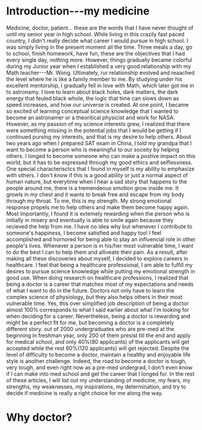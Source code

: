 # Introduction---my medicine
Medicine, doctor, patient... these are the words that I have never thought of until my senior year in high school. While living in this crazily fast paced country, I didn't really decide what career I would pursue in high school. I was simply living in the present moment all the time. Three meals a day, go to school, finish homework, have fun, these are the objectives that I had every single day, nothing more. However, things gradually became colorful during my Junior year when I established a very good relationship with my Math teacher---Mr. Wong. Ultimately, rur relationship evolved and reaached the level where he is like a family member to me. By studying under his excellent mentorship, I gradually fell in love with Math, which later got me in to astronamy. I love to learn about black holes, dark matters, the dark energy that feuled black whole, the logic that time can slows down as speed increases, and how our universe is created. At one point, I became so excited of learning conceptual science knowledge that I wanted to become an astronamer or a theoritical physicist and work for NASA. However, as my passion of my science interests grew, I realized that there were something missing in the potential jobs that I would be getting if I continued pursing my interests, and that is my desire to help others. About two years ago when I prepared SAT exam in China, I told my grandpa that I want to become a person who is meaningful to our soceity by helping others. I longed to become someone who can make a postive impact on this world, but it has to be expressed through my good ethics and selflessness. One special characterisctcs that I found in myself is my ability to emphasize with others. I don't know if this is a good ability or just a normal aspect of human nature, but everytime when I hear a sad story that happens to the people around me, there is a tremendeous emotion grow inside me. It growls in my chest and it wants to break free and escape from my body through my throat. To me, this is my strength. My strong emotional response propels me to help others and make them become happy again. Most importantly, I found it is extemely rewarding when the person who is initially in misery and eventually is able to smile again because they recieved the help from me. I have no idea why but whenever I contribute to someone's happiness, I become satisfied and happy too! I feel accomplished and hornored for being able to play an influencial role in other people's lives. Whenever a person is in his/her most vulnerable time, I want to do the best I can to help them and alliveate their pain. As a result, after making all these discoveries about myself, I decided to explore careers in healthcare. I feel that being a healthcare professional, I am able to fulfill my desires to pursue science knowledge while putting my emotional strength in good use. When doing research on healthcare professions, I realized that being a doctor is a  career that matches most of my expectations and needs of what I want to do in the future. Doctors not only have to learn the complex science of physiology, but they also helps others in their most vulnerable time. Yes, this over simplified job description of being a doctor almost 100% corresponds to what I said earlier about what I'm looking for when deciding for a career. Nevertheless, being a doctor is rewarding and might be a perfect fit for me, but becoming a doctor is a completely different story. out of 2000 undergraduates who are pre-med at the beginning in freshman year, only 200 of them presist till the end and apply for medical school, and only 40%(80 applicants) of the applicants will get accepted while the rest 60%(120 applicants) will get rejected. Despite the level of difficulty to become a doctor, maintain a healthy and enjoyable life style is another challenge. Indeed, the road to become a doctor is tough, very tough, and even right now as a pre-med undergrad, I don't even know if I can make into med school and get the career that I longed for. In the rest of these articles, I will list out my understanding of medicine, my fears, my strengths, my weaknesses, my inspirations, my determination, and try to decide if medicine is really a right choice for me along the way.
# Why doctor?
